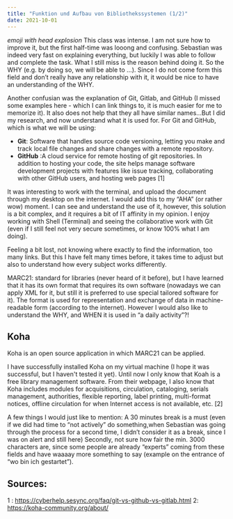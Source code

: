 ```yaml
---
title: "Funktion und Aufbau von Bibliothekssystemen (1/2)"
date: 2021-10-01
---
```


*emoji with head explosion* This class was intense. I am not sure how to improve it, but the first half-time was looong and confusing. Sebastian was indeed very fast on explaining everything, but luckily I was able to follow and complete the task. What  I still miss is the reason behind doing it. So the WHY (e.g. by doing so, we will be able to …). Since I do not come form this field and don’t really have any relationship with it, it would be nice to have an understanding of the WHY. 

Another confusian was the explanation of Git, Gitlab, and GitHub (I missed some examples here - which I can link things to, it is much easier for me to memorize it). It also does not help that they all have similar names...But I did my research, and now understand what it is used for. For Git and GitHub, which is what we will be using: 

* **Git**: Software that handles source code versioning, letting you make and track local file changes and share changes with a remote repository.
* **GitHub** :A cloud service for remote hosting of git repositories. In addition to hosting your code, the site helps manage software development projects with features like issue tracking, collaborating with other GitHub users, and hosting web pages [1]


It was interesting to work with the terminal, and upload the document through my desktop on the internet. I would add this to my “AHA” (or rather wow) moment. I can see and understand the use of it, however, this solution is a bit complex, and it requires a bit of IT affinity in my opinion. I enjoy working with Shell (Terminal) and seeing the collaborative work with Git (even if I still feel not very secure sometimes, or know 100% what I am doing). 

Feeling a bit lost, not knowing where exactly to find the information, too many links. But this I have felt many times before, it takes time to adjust but also to understand how every subject works differently. 

MARC21: standard for libraries (never heard of it before), but I have learned that it has its own format that requires its own software (nowadays we can apply XML for it, but still it is preferred to use special tailored software for it). The format is  used for representation and exchange of data in machine-readable form (according to the internet). However I would also like to understand the WHY, and WHEN it is used in “a daily activity”?! 

## Koha
Koha is an open source application in which MARC21 can be applied. 

I have successfully installed Koha on my virtual machine (I hope it was successful, but I haven't tested it yet). Until now I only know that Koah is a free library management software. From their webpage, I also know that Koha includes modules for acquisitions, circulation, cataloging, serials management, authorities, flexible reporting, label printing, multi-format notices, offline circulation for when Internet access is not available, etc. [2]

A few things I would just like to mention:
A 30 minutes break is a must (even if we did had time to “not actively” do something,when Sebastian was going through the process for a second time, I didn’t consider it as a break, since I was on alert and still here)
Secondly, not sure how fair the min. 3000 characters are, since some people are already “experts” coming from these fields and have waaaay more something to say (example on the entrance of “wo bin ich gestartet”). 

## Sources:

1 : https://cyberhelp.sesync.org/faq/git-vs-github-vs-gitlab.html
2: https://koha-community.org/about/
